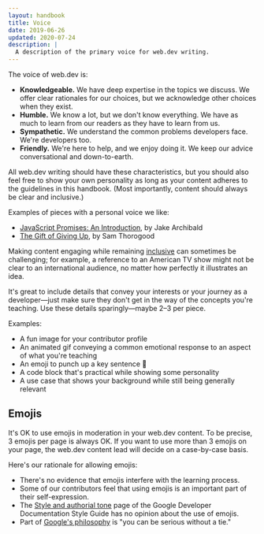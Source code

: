 ```yaml
---
layout: handbook
title: Voice
date: 2019-06-26
updated: 2020-07-24
description: |
  A description of the primary voice for web.dev writing.
---
```


The voice of web.dev is:
* **Knowledgeable.** We have deep expertise in the topics we discuss. We offer clear rationales for our choices, but we acknowledge other choices when they exist.
* **Humble.** We know a lot, but we don't know everything. We have as much to learn from our readers as they have to learn from us.
* **Sympathetic.** We understand the common problems developers face. We're developers too.
* **Friendly.** We're here to help, and we enjoy doing it. We keep our advice conversational and down-to-earth.

All web.dev writing should have these characteristics, but you should also feel free to show your own personality as long as your content adheres to the guidelines in this handbook. (Most importantly, content should always be clear and inclusive.)

Examples of pieces with a personal voice we like:
* [JavaScript Promises: An Introduction](https://developers.google.com/web/fundamentals/primers/promises), by Jake Archibald
* [The Gift of Giving Up](https://dev.to/chromiumdev/the-gift-of-giving-up-1lgl), by Sam Thorogood

Making content engaging while remaining [inclusive](/handbook/inclusion-and-accessibility) can sometimes be challenging; for example, a reference to an American TV show might not be clear to an international audience, no matter how perfectly it illustrates an idea.

It's great to include details that convey your interests or your journey as a developer—just make sure they don't get in the way of the concepts you're teaching. Use these details sparingly—maybe 2–3 per piece.

Examples:
* A fun image for your contributor profile
* An animated gif conveying a common emotional response to an aspect of what you're teaching
* An emoji to punch up a key sentence 🤔
* A code block that's practical while showing some personality
* A use case that shows your background while still being generally relevant

## Emojis

It's OK to use emojis in moderation in your web.dev content. To be precise, 3 emojis per page is always
OK. If you want to use more than 3 emojis on your page, the web.dev content lead will decide
on a case-by-case basis.

Here's our rationale for allowing emojis:

* There's no evidence that emojis interfere with the learning process.
* Some of our contributors feel that using emojis is an important part of their self-expression.
* The [Style and authorial tone](https://developers.google.com/style/tone) page of the
  Google Developer Documentation Style Guide has no opinion about the use of emojis.
* Part of [Google's philosophy](https://www.google.com/about/philosophy.html) is
  "you can be serious without a tie."
